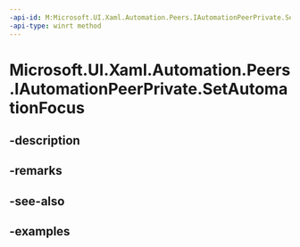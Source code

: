 ```yaml
---
-api-id: M:Microsoft.UI.Xaml.Automation.Peers.IAutomationPeerPrivate.SetAutomationFocus
-api-type: winrt method
---
```


# Microsoft.UI.Xaml.Automation.Peers.IAutomationPeerPrivate.SetAutomationFocus

<!--
public void SetAutomationFocus ();
-->


## -description

## -remarks

## -see-also

## -examples


